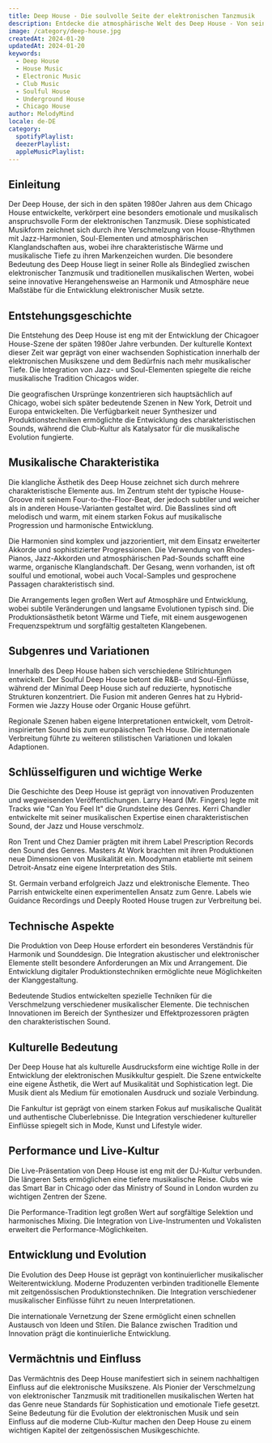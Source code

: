 ```yaml
---
title: Deep House - Die soulvolle Seite der elektronischen Tanzmusik
description: Entdecke die atmosphärische Welt des Deep House - Von seinen jazzigen Wurzeln bis zur modernen Club-Kultur
image: /category/deep-house.jpg
createdAt: 2024-01-20
updatedAt: 2024-01-20
keywords:
  - Deep House
  - House Music
  - Electronic Music
  - Club Music
  - Soulful House
  - Underground House
  - Chicago House
author: MelodyMind
locale: de-DE
category:
  spotifyPlaylist: 
  deezerPlaylist: 
  appleMusicPlaylist: 
---
```


## Einleitung

Der Deep House, der sich in den späten 1980er Jahren aus dem Chicago House entwickelte, verkörpert eine besonders emotionale und musikalisch anspruchsvolle Form der elektronischen Tanzmusik. Diese sophisticated Musikform zeichnet sich durch ihre Verschmelzung von House-Rhythmen mit Jazz-Harmonien, Soul-Elementen und atmosphärischen Klanglandschaften aus, wobei ihre charakteristische Wärme und musikalische Tiefe zu ihren Markenzeichen wurden. Die besondere Bedeutung des Deep House liegt in seiner Rolle als Bindeglied zwischen elektronischer Tanzmusik und traditionellen musikalischen Werten, wobei seine innovative Herangehensweise an Harmonik und Atmosphäre neue Maßstäbe für die Entwicklung elektronischer Musik setzte.

## Entstehungsgeschichte

Die Entstehung des Deep House ist eng mit der Entwicklung der Chicagoer House-Szene der späten 1980er Jahre verbunden. Der kulturelle Kontext dieser Zeit war geprägt von einer wachsenden Sophistication innerhalb der elektronischen Musikszene und dem Bedürfnis nach mehr musikalischer Tiefe. Die Integration von Jazz- und Soul-Elementen spiegelte die reiche musikalische Tradition Chicagos wider.

Die geografischen Ursprünge konzentrieren sich hauptsächlich auf Chicago, wobei sich später bedeutende Szenen in New York, Detroit und Europa entwickelten. Die Verfügbarkeit neuer Synthesizer und Produktionstechniken ermöglichte die Entwicklung des charakteristischen Sounds, während die Club-Kultur als Katalysator für die musikalische Evolution fungierte.

## Musikalische Charakteristika

Die klangliche Ästhetik des Deep House zeichnet sich durch mehrere charakteristische Elemente aus. Im Zentrum steht der typische House-Groove mit seinem Four-to-the-Floor-Beat, der jedoch subtiler und weicher als in anderen House-Varianten gestaltet wird. Die Basslines sind oft melodisch und warm, mit einem starken Fokus auf musikalische Progression und harmonische Entwicklung.

Die Harmonien sind komplex und jazzorientiert, mit dem Einsatz erweiterter Akkorde und sophistizierter Progressionen. Die Verwendung von Rhodes-Pianos, Jazz-Akkorden und atmosphärischen Pad-Sounds schafft eine warme, organische Klanglandschaft. Der Gesang, wenn vorhanden, ist oft soulful und emotional, wobei auch Vocal-Samples und gesprochene Passagen charakteristisch sind.

Die Arrangements legen großen Wert auf Atmosphäre und Entwicklung, wobei subtile Veränderungen und langsame Evolutionen typisch sind. Die Produktionsästhetik betont Wärme und Tiefe, mit einem ausgewogenen Frequenzspektrum und sorgfältig gestalteten Klangebenen.

## Subgenres und Variationen

Innerhalb des Deep House haben sich verschiedene Stilrichtungen entwickelt. Der Soulful Deep House betont die R&B- und Soul-Einflüsse, während der Minimal Deep House sich auf reduzierte, hypnotische Strukturen konzentriert. Die Fusion mit anderen Genres hat zu Hybrid-Formen wie Jazzy House oder Organic House geführt.

Regionale Szenen haben eigene Interpretationen entwickelt, vom Detroit-inspirierten Sound bis zum europäischen Tech House. Die internationale Verbreitung führte zu weiteren stilistischen Variationen und lokalen Adaptionen.

## Schlüsselfiguren und wichtige Werke

Die Geschichte des Deep House ist geprägt von innovativen Produzenten und wegweisenden Veröffentlichungen. Larry Heard (Mr. Fingers) legte mit Tracks wie "Can You Feel It" die Grundsteine des Genres. Kerri Chandler entwickelte mit seiner musikalischen Expertise einen charakteristischen Sound, der Jazz und House verschmolz.

Ron Trent und Chez Damier prägten mit ihrem Label Prescription Records den Sound des Genres. Masters At Work brachten mit ihren Produktionen neue Dimensionen von Musikalität ein. Moodymann etablierte mit seinem Detroit-Ansatz eine eigene Interpretation des Stils.

St. Germain verband erfolgreich Jazz und elektronische Elemente. Theo Parrish entwickelte einen experimentellen Ansatz zum Genre. Labels wie Guidance Recordings und Deeply Rooted House trugen zur Verbreitung bei.

## Technische Aspekte

Die Produktion von Deep House erfordert ein besonderes Verständnis für Harmonik und Sounddesign. Die Integration akustischer und elektronischer Elemente stellt besondere Anforderungen an Mix und Arrangement. Die Entwicklung digitaler Produktionstechniken ermöglichte neue Möglichkeiten der Klanggestaltung.

Bedeutende Studios entwickelten spezielle Techniken für die Verschmelzung verschiedener musikalischer Elemente. Die technischen Innovationen im Bereich der Synthesizer und Effektprozessoren prägten den charakteristischen Sound.

## Kulturelle Bedeutung

Der Deep House hat als kulturelle Ausdrucksform eine wichtige Rolle in der Entwicklung der elektronischen Musikkultur gespielt. Die Szene entwickelte eine eigene Ästhetik, die Wert auf Musikalität und Sophistication legt. Die Musik dient als Medium für emotionalen Ausdruck und soziale Verbindung.

Die Fankultur ist geprägt von einem starken Fokus auf musikalische Qualität und authentische Cluberlebnisse. Die Integration verschiedener kultureller Einflüsse spiegelt sich in Mode, Kunst und Lifestyle wider.

## Performance und Live-Kultur

Die Live-Präsentation von Deep House ist eng mit der DJ-Kultur verbunden. Die längeren Sets ermöglichen eine tiefere musikalische Reise. Clubs wie das Smart Bar in Chicago oder das Ministry of Sound in London wurden zu wichtigen Zentren der Szene.

Die Performance-Tradition legt großen Wert auf sorgfältige Selektion und harmonisches Mixing. Die Integration von Live-Instrumenten und Vokalisten erweitert die Performance-Möglichkeiten.

## Entwicklung und Evolution

Die Evolution des Deep House ist geprägt von kontinuierlicher musikalischer Weiterentwicklung. Moderne Produzenten verbinden traditionelle Elemente mit zeitgenössischen Produktionstechniken. Die Integration verschiedener musikalischer Einflüsse führt zu neuen Interpretationen.

Die internationale Vernetzung der Szene ermöglicht einen schnellen Austausch von Ideen und Stilen. Die Balance zwischen Tradition und Innovation prägt die kontinuierliche Entwicklung.

## Vermächtnis und Einfluss

Das Vermächtnis des Deep House manifestiert sich in seinem nachhaltigen Einfluss auf die elektronische Musikszene. Als Pionier der Verschmelzung von elektronischer Tanzmusik mit traditionellen musikalischen Werten hat das Genre neue Standards für Sophistication und emotionale Tiefe gesetzt. Seine Bedeutung für die Evolution der elektronischen Musik und sein Einfluss auf die moderne Club-Kultur machen den Deep House zu einem wichtigen Kapitel der zeitgenössischen Musikgeschichte.
